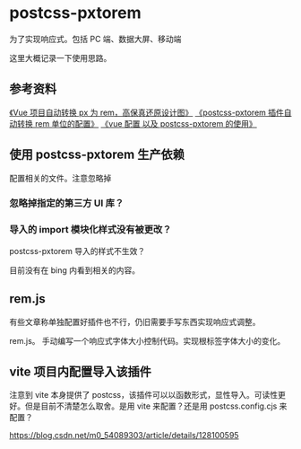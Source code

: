 # postcss-pxtorem

为了实现响应式。包括 PC 端、数据大屏、移动端

这里大概记录一下使用思路。

## 参考资料

[《Vue 项目自动转换 px 为 rem，高保真还原设计图》](https://juejin.cn/post/6844903557930418189)
[《postcss-pxtorem 插件自动转换 rem 单位的配置》](https://juejin.cn/post/7096367751626752008)
[《vue 配置 以及 postcss-pxtorem 的使用》](https://juejin.cn/post/7088133930674552868)

## 使用 postcss-pxtorem 生产依赖

配置相关的文件。注意忽略掉

### 忽略掉指定的第三方 UI 库？

### 导入的 import 模块化样式没有被更改？

postcss-pxtorem 导入的样式不生效？

目前没有在 bing 内看到相关的内容。

## rem.js

有些文章称单独配置好插件也不行，仍旧需要手写东西实现响应式调整。

rem.js。 手动编写一个响应式字体大小控制代码。实现根标签字体大小的变化。

## vite 项目内配置导入该插件

注意到 vite 本身提供了 postcss，该插件可以以函数形式，显性导入。可读性更好。但是目前不清楚怎么取舍。是用 vite 来配置？还是用 postcss.config.cjs 来配置？

https://blog.csdn.net/m0_54089303/article/details/128100595
